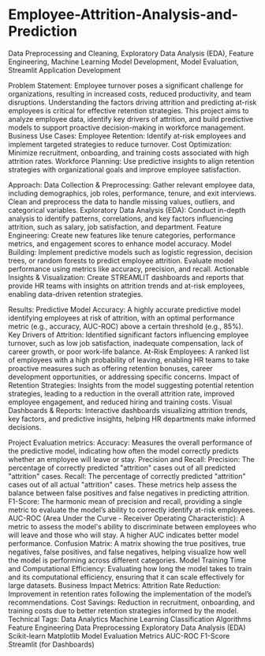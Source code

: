 # Employee-Attrition-Analysis-and-Prediction

Data Preprocessing and Cleaning, Exploratory Data Analysis (EDA), Feature Engineering, Machine Learning Model Development, Model Evaluation, Streamlit Application Development

Problem Statement:
Employee turnover poses a significant challenge for organizations, resulting in increased costs, reduced productivity, and team disruptions. Understanding the factors driving attrition and predicting at-risk employees is critical for effective retention strategies. This project aims to analyze employee data, identify key drivers of attrition, and build predictive models to support proactive decision-making in workforce management.
Business Use Cases:
Employee Retention: Identify at-risk employees and implement targeted strategies to reduce turnover.
Cost Optimization: Minimize recruitment, onboarding, and training costs associated with high attrition rates.
Workforce Planning: Use predictive insights to align retention strategies with organizational goals and improve employee satisfaction.


Approach:
Data Collection & Preprocessing: Gather relevant employee data, including demographics, job roles, performance, tenure, and exit interviews. Clean and preprocess the data to handle missing values, outliers, and categorical variables.
Exploratory Data Analysis (EDA): Conduct in-depth analysis to identify patterns, correlations, and key factors influencing attrition, such as salary, job satisfaction, and department.
Feature Engineering: Create new features like tenure categories, performance metrics, and engagement scores to enhance model accuracy.
Model Building: Implement predictive models such as logistic regression, decision trees, or random forests to predict employee attrition. Evaluate model performance using metrics like accuracy, precision, and recall.
Actionable Insights & Visualization: Create STREAMLIT dashboards and reports that provide HR teams with insights on attrition trends and at-risk employees, enabling data-driven retention strategies.

Results: 
Predictive Model Accuracy:
A highly accurate predictive model identifying employees at risk of attrition, with an optimal performance metric (e.g., accuracy, AUC-ROC) above a certain threshold (e.g., 85%).
Key Drivers of Attrition:
Identified significant factors influencing employee turnover, such as low job satisfaction, inadequate compensation, lack of career growth, or poor work-life balance.
At-Risk Employees:
A ranked list of employees with a high probability of leaving, enabling HR teams to take proactive measures such as offering retention bonuses, career development opportunities, or addressing specific concerns.
Impact of Retention Strategies:
Insights from the model suggesting potential retention strategies, leading to a reduction in the overall attrition rate, improved employee engagement, and reduced hiring and training costs.
Visual Dashboards & Reports:
Interactive dashboards visualizing attrition trends, key factors, and predictive insights, helping HR departments make informed decisions.

Project Evaluation metrics:
Accuracy:
Measures the overall performance of the predictive model, indicating how often the model correctly predicts whether an employee will leave or stay.
Precision and Recall:
Precision: The percentage of correctly predicted "attrition" cases out of all predicted "attrition" cases.
Recall: The percentage of correctly predicted "attrition" cases out of all actual "attrition" cases.
These metrics help assess the balance between false positives and false negatives in predicting attrition.
F1-Score:
The harmonic mean of precision and recall, providing a single metric to evaluate the model’s ability to correctly identify at-risk employees.
AUC-ROC (Area Under the Curve - Receiver Operating Characteristic):
A metric to assess the model's ability to discriminate between employees who will leave and those who will stay. A higher AUC indicates better model performance.
Confusion Matrix:
A matrix showing the true positives, true negatives, false positives, and false negatives, helping visualize how well the model is performing across different categories.
Model Training Time and Computational Efficiency:
Evaluating how long the model takes to train and its computational efficiency, ensuring that it can scale effectively for large datasets.
Business Impact Metrics:
Attrition Rate Reduction: Improvement in retention rates following the implementation of the model’s recommendations.
Cost Savings: Reduction in recruitment, onboarding, and training costs due to better retention strategies informed by the model.
Technical Tags:
Data Analytics
Machine Learning
Classification Algorithms
Feature Engineering
Data Preprocessing
Exploratory Data Analysis (EDA)
Scikit-learn
Matplotlib
Model Evaluation Metrics
AUC-ROC
F1-Score
Streamlit (for Dashboards)
